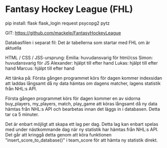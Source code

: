 # Fantasy Hockey League (FHL)

pip install:
flask
flask_login
request
psycopg2
pytz

GIT: https://github.com/mackele/FantasyHockeyLeague

Databasfilen i separat fil: Det är tabellerna som startar med FHL om är aktuella

HTML / CSS / JSS-ursprung: 
Emilia: huvudansvarig för html/css
Simon: huvudansvarig för JS 
Alexander: hjälpt till efter hand 
Lukas: hjälpt till efter hand 
Marcus: hjälpt till efter hand 


Att tänka på:
Första gången programmet körs för dagen kommer indexsidan att laddas långsamt då ny data hämtas om dagens matcher, 
lagens statistik från NHL:s API.

Första gången programmet körs för dagen kommer en av sidorna buy_players, my_players, match, play_game att köras långsamt
då ny data hämtas från NHL:s API och bearbetas innan det läggs in i databasen. Detta tar ca 5 minuter.

Det är enbart möjligt att skapa ett lag per dag. Detta lag kan enbart spelas med under nästkommande dag när ny statistik har hämtas från NHL:s API. Det går att kringgå detta genom att köra funktionen "insert_score_to_database()" i team_score för att hämta ny statistik direkt.


